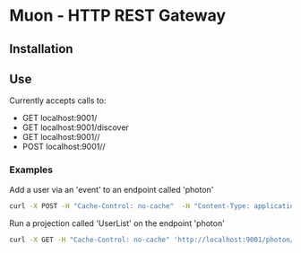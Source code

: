 # Muon - HTTP REST Gateway
## Installation

## Use
Currently accepts calls to:
* GET localhost:9001/
* GET localhost:9001/discover
* GET localhost:9001/<servicename>/<endpoint>
* POST localhost:9001/<servicename>/<endpoint>

### Examples

Add a user via an 'event' to an endpoint called 'photon'

```bash
curl -X POST -H "Cache-Control: no-cache"  -H "Content-Type: application/x-www-form-urlencoded" -d ' first=Charlie&last=Brown&password=peanuts&stream=users&id=00001254' 'http://localhost:9001/photon/events/?item=user'
```

Run a projection called 'UserList' on the endpoint 'photon'

```bash
curl -X GET -H "Cache-Control: no-cache" 'http://localhost:9001/photon/projection?projection-name=UserList'
```

